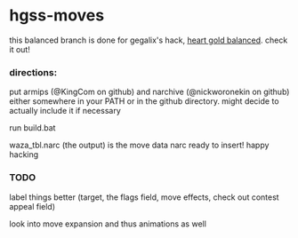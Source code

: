 # hgss-moves
 this balanced branch is done for gegalix's hack, [heart gold balanced](https://www.pokecommunity.com/showthread.php?t=403232).  check it out!

### directions:
 put armips (@KingCom on github) and narchive (@nickworonekin on github) either somewhere in your PATH or in the github directory.  might decide to actually include it if necessary
 
 run build.bat
 
 waza_tbl.narc (the output) is the move data narc ready to insert!  happy hacking

### TODO
 label things better (target, the flags field, move effects, check out contest appeal field)
 
 look into move expansion and thus animations as well

